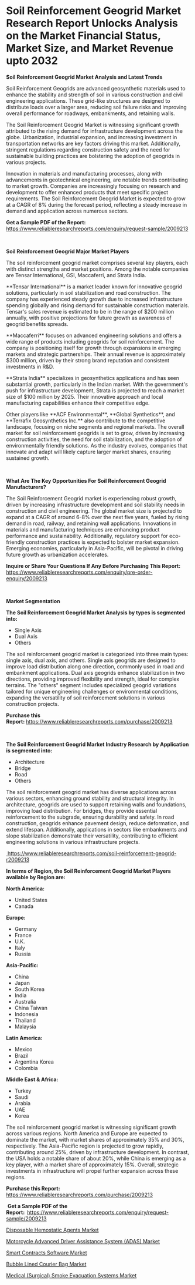 <p><h1>Soil Reinforcement Geogrid Market Research Report Unlocks Analysis on the Market Financial Status, Market Size, and Market Revenue upto 2032</h1></p><p><strong>Soil Reinforcement Geogrid Market Analysis and Latest Trends</strong></p>
<p><p>Soil Reinforcement Geogrids are advanced geosynthetic materials used to enhance the stability and strength of soil in various construction and civil engineering applications. These grid-like structures are designed to distribute loads over a larger area, reducing soil failure risks and improving overall performance for roadways, embankments, and retaining walls.</p><p>The Soil Reinforcement Geogrid Market is witnessing significant growth attributed to the rising demand for infrastructure development across the globe. Urbanization, industrial expansion, and increasing investment in transportation networks are key factors driving this market. Additionally, stringent regulations regarding construction safety and the need for sustainable building practices are bolstering the adoption of geogrids in various projects.</p><p>Innovation in materials and manufacturing processes, along with advancements in geotechnical engineering, are notable trends contributing to market growth. Companies are increasingly focusing on research and development to offer enhanced products that meet specific project requirements. The Soil Reinforcement Geogrid Market is expected to grow at a CAGR of 8% during the forecast period, reflecting a steady increase in demand and application across numerous sectors.</p></p>
<p><strong>Get a Sample PDF of the Report:&nbsp;</strong> <a href="https://www.reliableresearchreports.com/enquiry/request-sample/2009213?utm_campaign=13&utm_medium=2&utm_source=Github&utm_content=ia&utm_term=30012025&utm_id=soil-reinforcement-geogrid">https://www.reliableresearchreports.com/enquiry/request-sample/2009213</a></p>
<p>&nbsp;</p>
<p><strong>Soil Reinforcement Geogrid Major Market Players</strong></p>
<p><p>The soil reinforcement geogrid market comprises several key players, each with distinct strengths and market positions. Among the notable companies are Tensar International, GSI, Maccaferri, and Strata India.</p><p>**Tensar International** is a market leader known for innovative geogrid solutions, particularly in soil stabilization and road construction. The company has experienced steady growth due to increased infrastructure spending globally and rising demand for sustainable construction materials. Tensar's sales revenue is estimated to be in the range of $200 million annually, with positive projections for future growth as awareness of geogrid benefits spreads.</p><p>**Maccaferri** focuses on advanced engineering solutions and offers a wide range of products including geogrids for soil reinforcement. The company is positioning itself for growth through expansions in emerging markets and strategic partnerships. Their annual revenue is approximately $300 million, driven by their strong brand reputation and consistent investments in R&D.</p><p>**Strata India** specializes in geosynthetics applications and has seen substantial growth, particularly in the Indian market. With the government's push for infrastructure development, Strata is projected to reach a market size of $100 million by 2025. Their innovative approach and local manufacturing capabilities enhance their competitive edge.</p><p>Other players like **ACF Environmental**, **Global Synthetics**, and **Terrafix Geosynthetics Inc.** also contribute to the competitive landscape, focusing on niche segments and regional markets. The overall market for soil reinforcement geogrids is set to grow, driven by increasing construction activities, the need for soil stabilization, and the adoption of environmentally friendly solutions. As the industry evolves, companies that innovate and adapt will likely capture larger market shares, ensuring sustained growth.</p></p>
<p>&nbsp;</p>
<p><strong>What Are The Key Opportunities For Soil Reinforcement Geogrid Manufacturers?</strong></p>
<p><p>The Soil Reinforcement Geogrid market is experiencing robust growth, driven by increasing infrastructure development and soil stability needs in construction and civil engineering. The global market size is projected to expand at a CAGR of around 6-8% over the next five years, fueled by rising demand in road, railway, and retaining wall applications. Innovations in materials and manufacturing techniques are enhancing product performance and sustainability. Additionally, regulatory support for eco-friendly construction practices is expected to bolster market expansion. Emerging economies, particularly in Asia-Pacific, will be pivotal in driving future growth as urbanization accelerates.</p></p>
<p><strong>Inquire or Share Your Questions If Any Before Purchasing This Report:</strong> <a href="https://www.reliableresearchreports.com/enquiry/pre-order-enquiry/2009213?utm_campaign=13&utm_medium=2&utm_source=Github&utm_content=ia&utm_term=30012025&utm_id=soil-reinforcement-geogrid">https://www.reliableresearchreports.com/enquiry/pre-order-enquiry/2009213</a></p>
<p>&nbsp;</p>
<p><strong>Market Segmentation</strong></p>
<p><strong>The Soil Reinforcement Geogrid Market Analysis by types is segmented into:</strong></p>
<p><ul><li>Single Axis</li><li>Dual Axis</li><li>Others</li></ul></p>
<p><p>The soil reinforcement geogrid market is categorized into three main types: single axis, dual axis, and others. Single axis geogrids are designed to improve load distribution along one direction, commonly used in road and embankment applications. Dual axis geogrids enhance stabilization in two directions, providing improved flexibility and strength, ideal for complex terrains. The "others" segment includes specialized geogrid variations tailored for unique engineering challenges or environmental conditions, expanding the versatility of soil reinforcement solutions in various construction projects.</p></p>
<p><strong>Purchase this Report:&nbsp;</strong><a href="https://www.reliableresearchreports.com/purchase/2009213?utm_campaign=13&utm_medium=2&utm_source=Github&utm_content=ia&utm_term=30012025&utm_id=soil-reinforcement-geogrid">https://www.reliableresearchreports.com/purchase/2009213</a></p>
<p>&nbsp;</p>
<p><strong>The Soil Reinforcement Geogrid Market Industry Research by Application is segmented into:</strong></p>
<p><ul><li>Architecture</li><li>Bridge</li><li>Road</li><li>Others</li></ul></p>
<p><p>The soil reinforcement geogrid market has diverse applications across various sectors, enhancing ground stability and structural integrity. In architecture, geogrids are used to support retaining walls and foundations, improving load distribution. For bridges, they provide essential reinforcement to the subgrade, ensuring durability and safety. In road construction, geogrids enhance pavement design, reduce deformation, and extend lifespan. Additionally, applications in sectors like embankments and slope stabilization demonstrate their versatility, contributing to efficient engineering solutions in various infrastructure projects.</p></p>
<p><a href="https://www.reliableresearchreports.com/soil-reinforcement-geogrid-r2009213?utm_campaign=13&utm_medium=2&utm_source=Github&utm_content=ia&utm_term=30012025&utm_id=soil-reinforcement-geogrid">&nbsp;https://www.reliableresearchreports.com/soil-reinforcement-geogrid-r2009213</a></p>
<p><strong>In terms of Region, the Soil Reinforcement Geogrid Market Players available by Region are:</strong></p>
<p>
    <p> <strong> North America: </strong>
        <ul>
            <li>United States</li>
            <li>Canada</li>
        </ul>
        </p> 
    <p> <strong> Europe: </strong>
        <ul>
            <li>Germany</li>
            <li>France</li>
            <li>U.K.</li>
            <li>Italy</li>
            <li>Russia</li>
        </ul>
        </p> 
    <p> <strong> Asia-Pacific: </strong>
        <ul>
            <li>China</li>
            <li>Japan</li>
            <li>South Korea</li>
            <li>India</li>
            <li>Australia</li>
            <li>China Taiwan</li>
            <li>Indonesia</li>
            <li>Thailand</li>
            <li>Malaysia</li>
        </ul>
        </p> 
    <p> <strong> Latin America: </strong>
        <ul>
            <li>Mexico</li>
            <li>Brazil</li>
            <li>Argentina Korea</li>
            <li>Colombia</li>
        </ul>
        </p> 
    <p> <strong> Middle East & Africa: </strong>
        <ul>
            <li>Turkey</li>
            <li>Saudi</li>
            <li>Arabia</li>
            <li>UAE</li>
            <li>Korea</li>
        </ul>
    </p>
    </p>
<p><p>The soil reinforcement geogrid market is witnessing significant growth across various regions. North America and Europe are expected to dominate the market, with market shares of approximately 35% and 30%, respectively. The Asia-Pacific region is projected to grow rapidly, contributing around 25%, driven by infrastructure development. In contrast, the USA holds a notable share of about 20%, while China is emerging as a key player, with a market share of approximately 15%. Overall, strategic investments in infrastructure will propel further expansion across these regions.</p></p>
<p><strong>Purchase this Report: </strong><a href="https://www.reliableresearchreports.com/purchase/2009213?utm_campaign=13&utm_medium=2&utm_source=Github&utm_content=ia&utm_term=30012025&utm_id=soil-reinforcement-geogrid">https://www.reliableresearchreports.com/purchase/2009213</a></p>
<p>&nbsp;<strong>Get a Sample PDF of the Report:&nbsp;&nbsp;</strong><a href="https://www.reliableresearchreports.com/enquiry/request-sample/2009213?utm_campaign=13&utm_medium=2&utm_source=Github&utm_content=ia&utm_term=30012025&utm_id=soil-reinforcement-geogrid">https://www.reliableresearchreports.com/enquiry/request-sample/2009213</a></p>
<p><strong></strong></p>
<p><p><a href="https://www.linkedin.com/pulse/in-depth-analysis-disposable-hemostatic-agents-market-dynamics-mtldc?utm_campaign=13&utm_medium=2&utm_source=Github&utm_content=ia&utm_term=30012025&utm_id=soil-reinforcement-geogrid">Disposable Hemostatic Agents Market</a></p><p><a href="https://www.linkedin.com/pulse/motorcycle-advanced-driver-assistance-system-adasmarketinsightsmarketsizeandgrowthprospectswithanestimatedcagrof48from2025to2032-t1tie?utm_campaign=13&utm_medium=2&utm_source=Github&utm_content=ia&utm_term=30012025&utm_id=soil-reinforcement-geogrid">Motorcycle Advanced Driver Assistance System (ADAS) Market</a></p><p><a href="https://www.linkedin.com/pulse/consistent-increase-smart-contracts-software-market-forecasted-31kgc?utm_campaign=13&utm_medium=2&utm_source=Github&utm_content=ia&utm_term=30012025&utm_id=soil-reinforcement-geogrid">Smart Contracts Software Market</a></p><p><a href="https://www.linkedin.com/pulse/comprehensive-study-bubble-lined-courier-bag-market-share-lbmhe?utm_campaign=13&utm_medium=2&utm_source=Github&utm_content=ia&utm_term=30012025&utm_id=soil-reinforcement-geogrid">Bubble Lined Courier Bag Market</a></p><p><a href="https://www.linkedin.com/pulse/industry-growth-potential-medical-surgical-smoke-evacuation-h5ble?utm_campaign=13&utm_medium=2&utm_source=Github&utm_content=ia&utm_term=30012025&utm_id=soil-reinforcement-geogrid">Medical (Surgical) Smoke Evacuation Systems Market</a></p></p>